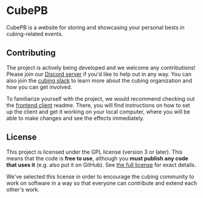 # CubePB

CubePB is a website for storing and showcasing your personal bests in cubing-related events.

## Contributing

The project is actively being developed and we welcome any contributions! Please join our [Discord server](https://discord.gg/syZfxBpT) if you'd like to help out in any way. You can also join the [cubing slack](https://join.slack.com/t/cubing-org/shared_invite/zt-8ok0y7cl-CffvDqFxnp9LheabPzmfgw) to learn more about the cubing organization and how you can get involved.

To familiarize yourself with the project, we would recommend checking out the [frontend client](./frontend) readme. There, you will find instructions on how to set up the client and get it working on your local computer, where you will be able to make changes and see the effects immediately.

## License

This project is licensed under the GPL license (version 3 or later). This means that the code is **free to use**, although you **must publish any code that uses it** (e.g. also put it on GitHub). See [the full license](./LICENSE) for exact details.

We've selected this license in order to encourage the cubing community to work on software in a way so that everyone can contribute and extend each other's work.

